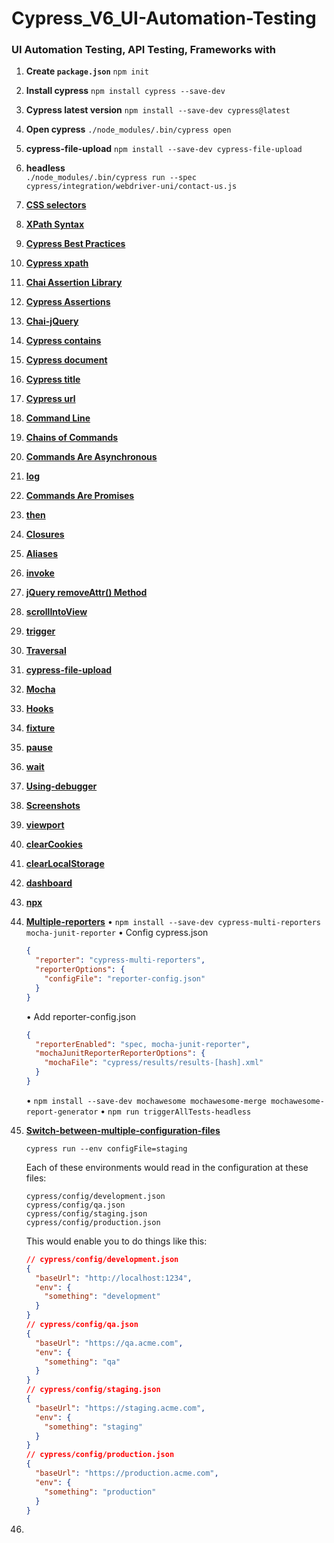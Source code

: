 # Cypress_V6_UI-Automation-Testing

### UI Automation Testing, API Testing, Frameworks with

1. **Create `package.json`**
   `npm init`
   
2. **Install cypress**
   `npm install cypress --save-dev`
   
3. **Cypress latest version**
   `npm install --save-dev cypress@latest`
   
4. **Open cypress**
   `./node_modules/.bin/cypress open`
   
5. **cypress-file-upload**
   `npm install --save-dev cypress-file-upload`
   
6. **headless**  
   `./node_modules/.bin/cypress run --spec cypress/integration/webdriver-uni/contact-us.js`
   
7. **[CSS selectors](https://developer.mozilla.org/en-US/docs/Web/CSS/CSS_Selectors)**

8. **[XPath Syntax](https://www.w3schools.com/xml/xpath_syntax.asp)**

9. **[Cypress Best Practices](https://docs.cypress.io/guides/references/best-practices#Organizing-Tests-Logging-In-Controlling-State)**

10. **[Cypress xpath](https://github.com/cypress-io/cypress-xpath)**

11. **[Chai Assertion Library](https://www.chaijs.com/)**

12. **[Cypress Assertions](https://docs.cypress.io/guides/references/assertions#Chai)**

13. **[Chai-jQuery](https://docs.cypress.io/guides/references/assertions#Chai-jQuery)**

14. **[Cypress contains](https://docs.cypress.io/api/commands/contains#Syntax)**

15. **[Cypress document](https://docs.cypress.io/api/commands/document#Syntax)**

16. **[Cypress title](https://docs.cypress.io/api/commands/title#Syntax)**

17. **[Cypress url](https://docs.cypress.io/api/commands/url#Syntax)**

18. **[Command Line](https://docs.cypress.io/guides/guides/command-line#Installation)**

19. **[Chains of Commands](https://docs.cypress.io/guides/core-concepts/introduction-to-cypress#Chains-of-Commands)**

20. **[Commands Are Asynchronous](https://docs.cypress.io/guides/core-concepts/introduction-to-cypress#Commands-Are-Asynchronous)**

21. **[log](https://docs.cypress.io/api/commands/log)**

22. **[Commands Are Promises](https://docs.cypress.io/guides/core-concepts/introduction-to-cypress#Commands-Are-Promises)**

23. **[then](https://docs.cypress.io/api/commands/then#Syntax)**

24. **[Closures](https://docs.cypress.io/guides/core-concepts/variables-and-aliases#Closures)**

25. **[Aliases](https://docs.cypress.io/guides/core-concepts/variables-and-aliases#Aliases)**

26. **[invoke](https://docs.cypress.io/api/commands/invoke#Syntax)**

27. **[jQuery removeAttr() Method](https://www.w3schools.com/jquery/html_removeattr.asp)**

28. **[scrollIntoView](https://docs.cypress.io/api/commands/scrollintoview#Syntax)**

29. **[trigger](https://docs.cypress.io/api/commands/trigger)**

30. **[Traversal](https://example.cypress.io/commands/traversal)**

31. **[cypress-file-upload](https://www.npmjs.com/package/cypress-file-upload)**

32. **[Mocha](https://docs.cypress.io/guides/references/bundled-tools#Mocha)**

33. **[Hooks](https://docs.cypress.io/guides/core-concepts/writing-and-organizing-tests#Hooks)**

34. **[fixture](https://docs.cypress.io/api/commands/fixture#Syntax)**

35. **[pause](https://docs.cypress.io/api/commands/pause)**

36. **[wait](https://docs.cypress.io/api/commands/wait#Syntax)**

37. **[Using-debugger](https://docs.cypress.io/guides/guides/debugging#Using-debugger)**

38. **[Screenshots](https://docs.cypress.io/guides/references/configuration#Screenshots)**

39. **[viewport](https://docs.cypress.io/api/commands/viewport#Syntax)**

40. **[clearCookies](https://docs.cypress.io/api/commands/clearcookies#Syntax)**

41. **[clearLocalStorage](https://docs.cypress.io/api/commands/clearlocalstorage#Syntax)**

42. **[dashboard](https://www.cypress.io/dashboard/)**

43. **[npx](https://www.npmjs.com/package/npx)**

44. **[Multiple-reporters](https://docs.cypress.io/guides/tooling/reporters#Multiple-reporters)**
    • `npm install --save-dev cypress-multi-reporters mocha-junit-reporter`
    • Config cypress.json
    ```json
    {
      "reporter": "cypress-multi-reporters",
      "reporterOptions": {
        "configFile": "reporter-config.json"
      }
    }
    ```
    • Add reporter-config.json
    ```json
    {
      "reporterEnabled": "spec, mocha-junit-reporter",
      "mochaJunitReporterReporterOptions": {
        "mochaFile": "cypress/results/results-[hash].xml"
      }
    }
    ```
    • `npm install --save-dev mochawesome mochawesome-merge mochawesome-report-generator`
    • `npm run triggerAllTests-headless`
    
45. **[Switch-between-multiple-configuration-files](https://docs.cypress.io/api/plugins/configuration-api#Switch-between-multiple-configuration-files)**

    `cypress run --env configFile=staging`

    Each of these environments would read in the configuration at these files:

    ```text
    cypress/config/development.json
    cypress/config/qa.json
    cypress/config/staging.json
    cypress/config/production.json
    ```

    This would enable you to do things like this:

    ```json
    // cypress/config/development.json
    {
      "baseUrl": "http://localhost:1234",
      "env": {
        "something": "development"
      }
    }
    // cypress/config/qa.json
    {
      "baseUrl": "https://qa.acme.com",
      "env": {
        "something": "qa"
      }
    }
    // cypress/config/staging.json
    {
      "baseUrl": "https://staging.acme.com",
      "env": {
        "something": "staging"
      }
    }
    // cypress/config/production.json
    {
      "baseUrl": "https://production.acme.com",
      "env": {
        "something": "production"
      }
    }
    ```

46. 
